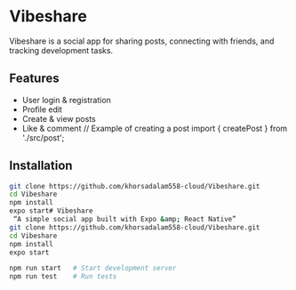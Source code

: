 # Vibeshare

Vibeshare is a social app for sharing posts, connecting with friends, and tracking development tasks.

## Features
- User login & registration
- Profile edit
- Create & view posts
- Like & comment
// Example of creating a post
import { createPost } from './src/post';
## Installation
```bash
git clone https://github.com/khorsadalam558-cloud/Vibeshare.git
cd Vibeshare
npm install
expo start# Vibeshare
 “A simple social app built with Expo &amp; React Native” 
git clone https://github.com/khorsadalam558-cloud/Vibeshare.git
cd Vibeshare
npm install
expo start

npm run start   # Start development server
npm run test    # Run tests
